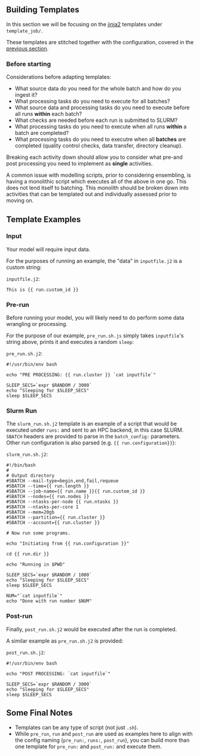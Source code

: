 ## Building Templates
In this section we will be focusing on the [jinja2](https://jinja.palletsprojects.com/en/stable/) templates under `template_job/`.

These templates are stitched together with the configuration, covered in the [previous section](yaml.md).

### Before starting
Considerations before adapting templates:

* What source data do you need for the whole batch and how do you ingest it?
* What processing tasks do you need to execute for all batches?
* What source data and processing tasks do you need to execute before all runs **within** each batch?  
* What checks are needed before each run is submitted to SLURM?
* What processing tasks do you need to execute when all runs **within** a batch are completed?
* What processing tasks do you need to executre when all **batches** are completed
(quality control checks, data transfer, directory cleanup).

Breaking each activity down should allow you to consider what pre-and post 
processing you need to implement as **single** activities. 

A common issue with modelling scripts, prior to considering ensembling, is having a monolithic script
which executes all of the above in one go. This does not lend itself to batching.
This monolith should be broken down into activities that can be templated out and
individually assessed prior to moving on. 

## Template Examples
### Input
Your model will require input data.

For the purposes of running an example, the "data" in `inputfile.j2` is a 
custom string:

`inputfile.j2`:
```j2
This is {{ run.custom_id }}
```

### Pre-run
Before running your model, you will likely need to do perform some data wrangling or processing.

For the purpose of our example, `pre_run.sh.js` simply takes `inputfile`'s string above,
prints it and executes a random `sleep`:

`pre_run.sh.j2`:
```j2
#!/usr/bin/env bash

echo "PRE PROCESSING: {{ run.cluster }} `cat inputfile`"

SLEEP_SECS=`expr $RANDOM / 3000`
echo "Sleeping for $SLEEP_SECS"
sleep $SLEEP_SECS
```

### Slurm Run
The `slurm_run.sh.j2` template is an example of a script that would be executed
under `runs:` and sent to an HPC backend, in this case SLURM. `SBATCH` headers
are provided to parse in the `batch_config:` parameters. Other run configuration
is also parsed (e.g. `{{ run.configuration}}`):

`slurm_run.sh.j2`:
```j2
#!/bin/bash
#
# Output directory
#SBATCH --mail-type=begin,end,fail,requeue
#SBATCH --time={{ run.length }}
#SBATCH --job-name={{ run.name }}{{ run.custom_id }}
#SBATCH --nodes={{ run.nodes }}
#SBATCH --ntasks-per-node {{ run.ntasks }}
#SBATCH --ntasks-per-core 1
#SBATCH --mem=20gb
#SBATCH --partition={{ run.cluster }}
#SBATCH --account={{ run.cluster }}

# Now run some programs.

echo "Initiating from {{ run.configuration }}"

cd {{ run.dir }}

echo "Running in $PWD"

SLEEP_SECS=`expr $RANDOM / 1000`
echo "Sleeping for $SLEEP_SECS"
sleep $SLEEP_SECS

NUM="`cat inputfile`"
echo "Done with run number $NUM"
```

### Post-run
Finally, `post_run.sh.j2` would be executed after the run is completed.

A similar example as `pre_run.sh.j2` is provided:

`post_run.sh.j2`:
```j2
#!/usr/bin/env bash

echo "POST PROCESSING: `cat inputfile`"

SLEEP_SECS=`expr $RANDOM / 3000`
echo "Sleeping for $SLEEP_SECS"
sleep $SLEEP_SECS
```

## Some Final Notes
* Templates can be any type of script (not just `.sh`).
* While `pre_run`, `run` and `post_run` are used as examples here
to align with the config naming (`pre_run:`, `runs:`, `post_run`),
you can build more than one template for `pre_run:` and `post_run:`
and execute them. 



